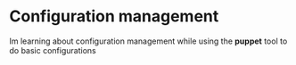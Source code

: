 # Configuration management 

Im learning about configuration management while using the **puppet** tool to do basic configurations

